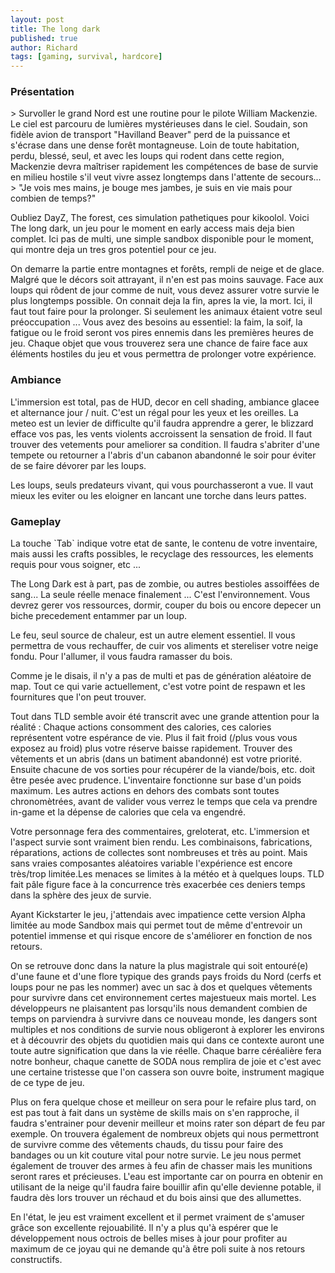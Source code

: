 ```yaml
---
layout: post
title: The long dark
published: true
author: Richard
tags: [gaming, survival, hardcore]
---
```


### Pr&eacute;sentation

&gt; Survoller le grand Nord est une routine pour le pilote William Mackenzie. Le ciel est parcouru de lumi&egrave;res myst&eacute;rieuses dans le ciel. Soudain, son fid&egrave;le avion de transport &quot;Havilland Beaver&quot; perd de la puissance et s&apos;&eacute;crase dans une dense for&ecirc;t montagneuse. Loin de toute habitation, perdu, bless&eacute;, seul, et avec les loups qui rodent dans cette region, Mackenzie devra ma&icirc;triser rapidement les comp&eacute;tences de base de survie en milieu hostile s&apos;il veut vivre assez longtemps dans l&apos;attente de secours...
&gt; &quot;Je vois mes mains, je bouge mes jambes, je suis en vie mais pour combien de temps?&quot;

Oubliez DayZ, The forest,  ces simulation pathetiques pour kikoolol. Voici The long dark, un jeu pour le moment en early access mais deja bien complet. Ici pas de multi, une simple sandbox disponible pour le moment, qui montre deja un tres gros potentiel pour ce jeu.

On demarre la partie entre montagnes et for&ecirc;ts, rempli de neige et de glace. Malgr&eacute; que le d&eacute;cors soit attrayant, il n&apos;en est pas moins sauvage. Face aux loups qui r&ocirc;dent de jour comme de nuit, vous devez assurer votre survie le plus longtemps possible. On connait deja la fin, apres la vie, la mort. Ici, il faut tout faire pour la prolonger.  Si seulement les animaux &eacute;taient votre seul pr&eacute;occupation ... Vous avez des besoins au essentiel: la faim, la soif, la fatigue ou le froid seront vos pires ennemis dans les premi&egrave;res heures de jeu. Chaque objet que vous trouverez sera une chance de faire face aux &eacute;l&eacute;ments hostiles du jeu et vous permettra de prolonger votre exp&eacute;rience.

### Ambiance

L&apos;immersion est total, pas de HUD, decor en cell shading, ambiance glacee et alternance jour / nuit. C&apos;est un r&eacute;gal pour les yeux et les oreilles. La meteo est un levier de difficulte qu&apos;il faudra apprendre a gerer, le blizzard efface vos pas, les vents violents accroissent la sensation de froid. Il faut trouver des vetements pour ameliorer sa condition. Il faudra s&apos;abriter d&apos;une tempete ou retourner a l&apos;abris d&apos;un cabanon abandonn&eacute; le soir pour &eacute;viter de se faire d&eacute;vorer par les loups.

Les loups, seuls predateurs vivant, qui vous pourchasseront a vue. Il vaut mieux les eviter ou les eloigner en lancant une torche dans leurs pattes.

### Gameplay

La touche &grave;Tab&grave; indique votre etat de sante, le contenu de votre inventaire, mais aussi les crafts possibles, le recyclage des ressources, les elements requis pour vous soigner, etc ...

The Long Dark est &agrave; part, pas de zombie, ou autres bestioles assoiff&eacute;es de sang... La seule r&eacute;elle menace finalement ... C&apos;est l&apos;environnement. Vous devrez gerer vos ressources, dormir, couper du bois ou encore depecer un biche precedement entammer par un loup.

Le feu, seul source de chaleur, est un autre element essentiel. Il vous permettra de vous rechauffer, de cuir vos aliments et stereliser votre neige fondu. Pour l&apos;allumer, il vous faudra ramasser du bois.

Comme je le disais, il n&apos;y a pas de multi et pas de g&eacute;n&eacute;ration al&eacute;atoire de map. Tout ce qui varie actuellement, c&apos;est votre point de respawn et les fournitures que l&apos;on peut trouver.

Tout dans TLD semble avoir &eacute;t&eacute; transcrit avec une grande attention pour la r&eacute;alit&eacute; : Chaque actions consomment des calories, ces calories repr&eacute;sentent votre esp&eacute;rance de vie. Plus il fait froid (/plus vous vous exposez au froid) plus votre r&eacute;serve baisse rapidement. Trouver des v&ecirc;tements et un abris (dans un batiment abandonn&eacute;) est votre priorit&eacute;. Ensuite chacune de vos sorties pour r&eacute;cup&eacute;rer de la viande/bois, etc. doit &ecirc;tre pes&eacute;e avec prudence. L&apos;inventaire fonctionne sur base d&apos;un poids maximum. Les autres actions en dehors des combats sont toutes chronom&egrave;tr&eacute;es, avant de valider vous verrez le temps que cela va prendre in-game et la d&eacute;pense de calories que cela va engendr&eacute;.

Votre personnage fera des commentaires, greloterat, etc. L&apos;immersion et l&apos;aspect survie sont vraiment bien rendu. Les combinaisons, fabrications, r&eacute;parations, actions de collectes sont nombreuses et tr&egrave;s au point. Mais sans vraies composantes al&eacute;atoires variable l&apos;exp&eacute;rience est encore tr&egrave;s/trop limit&eacute;e.Les menaces se limites &agrave; la m&eacute;t&eacute;o et &agrave; quelques loups. TLD fait p&acirc;le figure face &agrave; la concurrence tr&egrave;s exacerb&eacute;e ces deniers temps dans la sph&egrave;re des jeux de survie.

Ayant Kickstarter le jeu, j&apos;attendais avec impatience cette version Alpha limit&eacute;e au mode Sandbox mais qui permet tout de m&ecirc;me d&apos;entrevoir un potentiel immense et qui risque encore de s&apos;am&eacute;liorer en fonction de nos retours.

On se retrouve donc dans la nature la plus magistrale qui soit entour&eacute;(e) d&apos;une faune et d&apos;une flore typique des grands pays froids du Nord (cerfs et loups pour ne pas les nommer) avec un sac &agrave; dos et quelques v&ecirc;tements pour survivre dans cet environnement certes majestueux mais mortel. Les d&eacute;veloppeurs ne plaisantent pas lorsqu&apos;ils nous demandent combien de temps on parviendra &agrave; survivre dans ce nouveau monde, les dangers sont multiples et nos conditions de survie nous obligeront &agrave; explorer les environs et &agrave; d&eacute;couvrir des objets du quotidien mais qui dans ce contexte auront une toute autre signification que dans la vie r&eacute;elle. Chaque barre c&eacute;r&eacute;ali&egrave;re fera notre bonheur, chaque canette de SODA nous remplira de joie et c&apos;est avec une certaine tristesse que l&apos;on cassera son ouvre boite, instrument magique de ce type de jeu.

Plus on fera quelque chose et meilleur on sera pour le refaire plus tard, on est pas tout &agrave; fait dans un syst&egrave;me de skills mais on s&apos;en rapproche, il faudra s&apos;entrainer pour devenir meilleur et moins rater son d&eacute;part de feu par exemple. On trouvera &eacute;galement de nombreux objets qui nous permettront de survivre comme des v&ecirc;tements chauds, du tissu pour faire des bandages ou un kit couture vital pour notre survie. Le jeu nous permet &eacute;galement de trouver des armes &agrave; feu afin de chasser mais les munitions seront rares et pr&eacute;cieuses. L&apos;eau est importante car on pourra en obtenir en utilisant de la neige qu&apos;il faudra faire bouillir afin qu&apos;elle devienne potable, il faudra d&egrave;s lors trouver un r&eacute;chaud et du bois ainsi que des allumettes.

En l&apos;&eacute;tat, le jeu est vraiment excellent et il permet vraiment de s&apos;amuser gr&acirc;ce son excellente rejouabilit&eacute;. Il n&apos;y a plus qu&apos;&agrave; esp&eacute;rer que le d&eacute;veloppement nous octrois de belles mises &agrave; jour pour profiter au maximum de ce joyau qui ne demande qu&apos;&agrave; &ecirc;tre poli suite &agrave; nos retours constructifs.